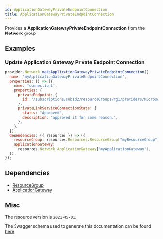 ```yaml
---
id: ApplicationGatewayPrivateEndpointConnection
title: ApplicationGatewayPrivateEndpointConnection
---
```

Provides a **ApplicationGatewayPrivateEndpointConnection** from the **Network** group
## Examples
### Update Application Gateway Private Endpoint Connection
```js
provider.Network.makeApplicationGatewayPrivateEndpointConnection({
  name: "myApplicationGatewayPrivateEndpointConnection",
  properties: () => ({
    name: "connection1",
    properties: {
      privateEndpoint: {
        id: "/subscriptions/subId2/resourceGroups/rg1/providers/Microsoft.Network/privateEndpoints/testPe",
      },
      privateLinkServiceConnectionState: {
        status: "Approved",
        description: "approved it for some reason.",
      },
    },
  }),
  dependencies: ({ resources }) => ({
    resourceGroup: resources.Resources.ResourceGroup["myResourceGroup"],
    applicationGateway:
      resources.Network.ApplicationGateway["myApplicationGateway"],
  }),
});

```
## Dependencies
- [ResourceGroup](../Resources/ResourceGroup.md)
- [ApplicationGateway](../Network/ApplicationGateway.md)
## Misc
The resource version is `2021-05-01`.

The Swagger schema used to generate this documentation can be found [here](https://github.com/Azure/azure-rest-api-specs/tree/main/specification/network/resource-manager/Microsoft.Network/stable/2021-05-01/applicationGateway.json).
